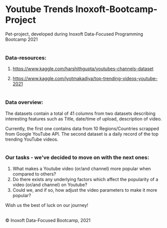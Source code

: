 # Youtube Trends Inoxoft-Bootcamp-Project
Pet-project, developed during Inoxoft Data-Focused Programming Bootcamp 2021 <br /> <br />


### Data-resources:

1) https://www.kaggle.com/harshithgupta/youtubes-channels-dataset

2) https://www.kaggle.com/jyotmakadiya/top-trending-videos-youtube-2021 <br /> <br />


### Data overview:

The datasets contain a total of 41 columns from two datasets describing interesting features such as Title, date/time of upload, description of video.

Currently, the first one contains data from 10 Regions/Countries scrapped from Google YouTube API. The second dataset is a daily record of the top trending YouTube videos. <br /> <br />

### Our tasks - we've decided to move on with the next ones:

1) What makes a Youtube video (or/and channel) more popular when compared to others?
2) Do there exists any underlying factors which affect the popularity of a video (or/and channel) on Youtube?
3) Could we, and if so, how adjust the video parameters to make it more popular?

Wish us the best of luck on our journey! <br /> <br />


© Inoxoft Data-Focused Bootcamp, 2021
